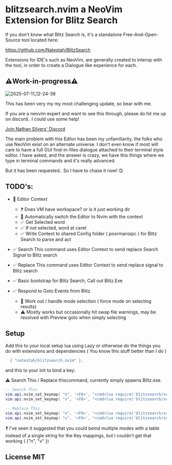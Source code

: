 # blitzsearch.nvim a NeoVim Extension for Blitz Search

If you don't know what Blitz Search is, it's a standalone Free-And-Open-Source tool located here:

https://github.com/Natestah/BlitzSearch

Extensions for IDE's such as NeoVim, are generally created to interop with the tool, in order to create a Dialogue like experience for each.

## ⚠️Work-in-progress⚠️

![2025-07-11_12-24-38](https://github.com/user-attachments/assets/ec2a8c7e-7ec2-4ec2-b814-223fc8283fb4)


This has been very my my most challenging update, so bear with me. 

If you are a neovim expert and want to see this through, please do hit me up on discord.. I could use some help!

[Join Nathan Silvers' Discord](https://discord.com/invite/UYPwQY9ngm)


The main problem with this Editor has been my unfamiliarity, the folks who use NeoVim exist on an alternate universe.  I don't even know if most will care to have a full GUI find-in-files dialogue attached to their terminal style editor. I have asked, and the answer is crazy, we have this things where we type in terminal commands and it's really advanced.

But it has been requested.. So I have to chase it now! 😊



## TODO's:
* 🔲 Editor Context
  * ❓ Does VM have workspace? or is it just working dir
  * 🔲 Automatically switch the Editor to Nvim with the context
  * ✅ Get Selected word
  * ✅ If not selected, word at caret
  * ✅ Write Context to shared Config folder ( poormansipc ) for Blitz Search to parse and act 
* ✅ Search This command uses Editor Context to send replace Search Signal to Blitz search
* ✅ Replace This command uses Editor Context to send replace signal to Blitz search

* ✅ Basic bootstrap for Blitz Search, Call out Blitz.Exe
* ✅ Respond to Goto Events from Blitz
  * 🔲 Work out / handle mode selection ( force mode on selecting results)
  * ⚠️ Mostly works but occasionally hit swap file warnings, may be resolved with Preview goto when simply selecting

## Setup

Add this to your local setup lua using Lazy or otherwise do the things you do with extensions and dependencies ( You know this stuff better than I do )


```lua
  { "natestah/blitzsearch.nvim" },
```

and this to your init to bind a key:

⚠️ Search This / Replace thiscommand, currently simply spawns Blitz.exe.

```lua
-- Search This
vim.api.nvim_set_keymap( "n", '<F8>', "<cmd>lua require('blitzsearch/searchthis').searchthis()<CR>", { noremap = false, silent = true })
vim.api.nvim_set_keymap( "v", '<F8>', "<cmd>lua require('blitzsearch/searchthis').searchthis()<CR>", { noremap = true, silent = true })

-- Replace This
vim.api.nvim_set_keymap( "n", '<F9>', "<cmd>lua require('blitzsearch/searchthis').replacethis()<CR>", { noremap = false, silent = true })
vim.api.nvim_set_keymap( "v", '<F9>', "<cmd>lua require('blitzsearch/searchthis').replacethis()<CR>", { noremap = true, silent = true })
```

❓ I've seen it suggested that you could beind multiple modes with a table instead of a single string for the Key mappings, but I couldn't get that working ( {"n", "v" }) 



## License MIT
